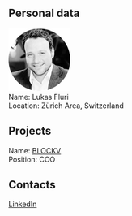 ## Personal data
![Lukas Fluri photo](../people/photo/lukas_fluri.png)  
Name: Lukas Fluri   
Location: Zürich Area, Switzerland 
## Projects 
Name: [BLOCKV](../projects/blockv.md)  
Position: COO 
## Contacts
[LinkedIn](https://www.linkedin.com/in/lukasfluri/)  
